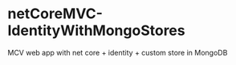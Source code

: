 # netCoreMVC-IdentityWithMongoStores
MCV web app with net core + identity + custom store in MongoDB
